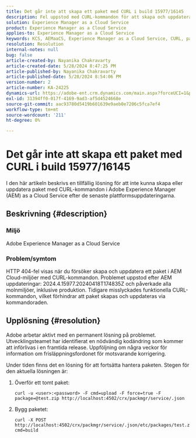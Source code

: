 ```yaml
---
title: Det går inte att skapa ett paket med CURL i build 15977/16145
description: Fel uppstod med CURL-kommandon för att skapa och uppdatera paket i AEM Cloud-miljöer efter uppdateringar.
solution: Experience Manager as a Cloud Service
product: Experience Manager as a Cloud Service
applies-to: Experience Manager as a Cloud Service
keywords: KCS, AEMaaCS, Experience Manager as a Cloud Service, CURL, package, error
resolution: Resolution
internal-notes: null
bug: false
article-created-by: Nayanika Chakravarty
article-created-date: 5/28/2024 8:47:25 PM
article-published-by: Nayanika Chakravarty
article-published-date: 5/28/2024 8:54:06 PM
version-number: 2
article-number: KA-24225
dynamics-url: https://adobe-ent.crm.dynamics.com/main.aspx?forceUCI=1&pagetype=entityrecord&etn=knowledgearticle&id=38f2b678-331d-ef11-840a-000d3a372703
exl-id: 31394ff0-017f-4169-9ad3-af5d4524668e
source-git-commit: aac93780d5419b601639e9aeb0e7206c5fca7ef4
workflow-type: tm+mt
source-wordcount: '211'
ht-degree: 0%

---
```


# Det går inte att skapa ett paket med CURL i build 15977/16145


I den här artikeln beskrivs en tillfällig lösning för att inte kunna skapa eller uppdatera paket med CURL-kommandon i Adobe Experience Manager (AEM) as a Cloud Service efter de senaste plattformsuppdateringarna.

## Beskrivning {#description}


### <b>Miljö</b>

Adobe Experience Manager as a Cloud Service

### <b>Problem/symtom</b>

HTTP 404-fel visas när du försöker skapa och uppdatera ett paket i AEM Cloud-miljöer med CURL-kommandon. Problemet uppstod efter AEM uppdateringar: 2024.4.15977.20240418T174835Z och påverkade alla molnmiljöer, inklusive produktion. Tidigare misslyckades funktionella CURL-kommandon, vilket förhindrar att paket skapas och uppdateras via kommandoraden.


## Upplösning {#resolution}


Adobe arbetar aktivt med en permanent lösning på problemet. Utvecklingsteamet har identifierat en nödvändig kodändring som kommer att införlivas i en framtida release. Uppföljning om några veckor för information om frisläppningsfordonet för motsvarande korrigering.

Under tiden finns det en lösning för att fortsätta hantera paketen. Stegen för den aktuella lösningen är:

1. Överför ett tomt paket:

   ```
   curl -u <user>:<password> -F cmd=upload -F force=true -F package=@test.zip http://localhost:4502/crx/packmgr/service/.json
   ```


2. Bygg paketet:

   ```
   curl -X POST http://localhost:4502/crx/packmgr/service/.json/etc/packages/test.zip?cmd=build
   ```
